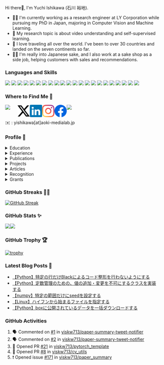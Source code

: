 Hi there👋, I'm Yuchi Ishikawa (石川 裕地).

* 👨‍💻 I'm currently working as a research engineer at LY Corporation while pursuing my PhD in Japan, majoring in Computer Vision and Machine Learning.
* 🧪 My research topic is about video understanding and self-supervised learning.
* 🎒 I love traveling all over the world. I've been to over 30 countries and landed on the seven continents so far.
* 🍺🍶 I'm really into Japanese sake, and I also work at a sake shop as a side job, helping customers with sales and recommendations.

### Languages and Skills

<p>
<img src="https://img.shields.io/badge/-Python-3776AB?style=flat-square&logo=Python&logoColor=white"/>
<img src="https://img.shields.io/badge/-PyTorch-EE4C2C?style=flat-square&logo=PyTorch&logoColor=white"/>
<img src="https://img.shields.io/badge/-pandas-150458?style=flat-square&logo=pandas&logoColor=white"/>
<img src="https://img.shields.io/badge/-Django-092E20?style=flat-square&logo=Django&logoColor=white"/>
<img src="https://img.shields.io/badge/-Rust-000000?style=flat-square&logo=Rust&logoColor=white"/>
<img src="https://img.shields.io/badge/-JavaScript-F7DF1E?style=flat-square&logo=JavaScript&logoColor=black"/>
<img src="https://img.shields.io/badge/-TypeScript-007ACC?style=flat-square&logo=TypeScript&logoColor=white"/>
<img src="https://img.shields.io/badge/-Vue.js-42B883?style=flat-square&logo=Vue-dot-js&logoColor=white"/>
<img src="https://img.shields.io/badge/-Nuxt.js-00C58E?style=flat-square&logo=nuxt-dot-js&logoColor=white"/>
<img src="https://img.shields.io/badge/-C++-00599C?style=flat-square&logo=c%2B%2B&logoColor=white"/>
<img src="https://img.shields.io/badge/-HTML5-E34F26?style=flat-square&logo=HTML5&logoColor=white"/>
<img src="https://img.shields.io/badge/-CSS3-1572B6?style=flat-square&logo=CSS3&logoColor=white"/>
<img src="https://img.shields.io/badge/-Sass-1572B6?style=flat-square&logo=SASS&logoColor=white"/>
<img src="https://img.shields.io/badge/-MySQL-F29111?style=flat-square&logo=MySQL&logoColor=white"/>
<img src="https://img.shields.io/badge/-PostgreSQL-F29111?style=flat-square&logo=PostgreSQL&logoColor=white"/>
<img src="https://img.shields.io/badge/-Visual%20Studio%20Code-23A9F2?style=flat-square&logo=Visual%20Studio%20Code&logoColor=white"/>
<img src="https://img.shields.io/badge/-Vim-1572B6?style=flat-square&logo=Vim&logoColor=white"/>
<img src="https://img.shields.io/badge/-Github-181717?style=flat-square&logo=GitHub&logoColor=white"/>
<img src="https://img.shields.io/badge/-Git-F44D27?style=flat-square&logo=Git&logoColor=white"/>
<img src="https://img.shields.io/badge/-Google%20Cloud-4285F4?style=flat-square&logo=Google%20Cloud&logoColor=white"/>
<img src="https://img.shields.io/badge/-Amazon%20AWS-232F3E?style=flat-square&logo=Amazon%20AWS&logoColor=white"/>
<img src="https://img.shields.io/badge/-Docker-2496ED?style=flat-square&logo=Docker&logoColor=white"/>
</p>

### Where to Find Me 👀

[<img align="left" width="40px" src="https://www.svgrepo.com/show/349396/google-scholar.svg" />][googlescholar]
[<img align="left" width="40px" src="https://raw.githubusercontent.com/CLorant/readme-social-icons/main/medium/colored/twitter-x.svg" />][twitter]
[<img align="left" width="40px" src="https://raw.githubusercontent.com/CLorant/readme-social-icons/main/medium/colored/linkedin.svg" />][linkedin]
[<img align="left" width="40px" src="https://raw.githubusercontent.com/CLorant/readme-social-icons/main/medium/colored/instagram.svg" />][instagram]
[<img align="left" width="40px" src="https://raw.githubusercontent.com/CLorant/readme-social-icons/main/medium/colored/facebook.svg" />][facebook]
[<img align="left" width="40px" src="https://cdn.icon-icons.com/icons2/1996/PNG/512/blog_blogger_business_news_web_website_icon_123264.png" />][blog]

<br>
<br>

✉️ : yishikawa[at]aoki-medialab.jp


### Profile 📖

<!-- Education -->
<details>
<summary>Education</summary>

* **Ph.D. program in Center for Electronics and Electrical Engineering,**
  **School of Integrated Design Engineering,**
  **Graduate School of Keio University** (Apr. 2021 – present in Japan) <br>
  *My research theme is about human motion analysis and removing scene bias in action recognition. (Adviser: Prof. Yoshimitsu AOKI. [Lab Homepage](https://aoki-medialab.jp/))*

* **M.S. in Center for Electronics and Electrical Engineering,**
  **School of Integrated Design Engineering,**
  **Graduate School of Keio University** (Apr. 2019 – Mar. 2021 in Japan) <br>
  *My research theme is about human motion analysis and object function detection. I’m expected to get a master’s degree in 2021. (Adviser: Prof. Yoshimitsu AOKI. [Lab Homepage](https://aoki-medialab.jp/))*

* **B.S. in Dept. of Electronics and Electrical Engineering,**
  **Keio University** (Apr. 2015 - Mar.2019 in Japan) <br>
  *I mainly studied Electronics in the first three years. During the last year, I researched Machine Learning, Computer Vision and Robot Vision. (Adviser: Prof. Yoshimitsu AOKI. [Lab Homepage](https://aoki-medialab.jp/))*

</details>

<!-- Experience -->
<details>
<summary>Experience</summary>

* **Machine Learning Research Engineer in [LY Corporation](https://www.lycorp.co.jp/en/) [Oct. 2023 - present in Tokyo, Japan]**<br>
  Computer Vision

* **Sake Sales Staff (Part-time) [Feb. 2025 - present in Tokyo, Japan]**<br>
Japanese sake sales and customer service

* **Machine Learning Research Engineer in [LINE Corp.](https://linecorp.com/en/) [Oct. 2022 - Sep. 2023 in Tokyo, Japan]**<br>
  Computer Vision

* **Technical Advisor in [BizTech, Inc.](https://www.biz-t.jp/) [Apr. 2022 - present in Japan]**<br>

* **Machine Learning Engineer in [Softbank Corp.](https://www.softbank.jp/en/) [Apr. 2021 - Sep. 2022 in Tokyo, Japan]**<br>
  Computer Vision / Edge Device Development / Backend Engineer

* **Backend Engineer developing [AIC website](https://aic.keio.ac.jp/forStudents/web) [Sep. 2020 - present in Japan]**<br>

* **Internship in [Tenchijin Inc.](https://tenchijin.co.jp/) [Jun. 2020 – Mar. 2021  in Tokyo, Japan]**<br>
  Backend / Machine Learning Engineer working on the analysis of the big data about space.

* **Internship in [CyberAgent, Inc.](https://www.cyberagent.co.jp/en/) [Feb. 2020 - Feb. 2020  Tokyo, Japan]**<br>
  Worked on developing AdTech using machine learning and GCP.

* **Internship in [SoftBank Corp.](https://www.softbank.jp/en/) [Aug. 2019 – Sep. 2019 in Tokyo, Japan]**<br>
  Worked on the following two task:<br>
  1. classifying a product into normal one or abnormal one and visualizing where a CNN model looks<br>
  2. semantic segmentation for super high-resolution images<br>

* **Research Assisstant in [National Institute of Advanced Industrial Science and Technology(AIST)](https://www.aist.go.jp/index_en.html) [Apr. 2019 – Mar. 2021 in Tsukuba, Ibaraki, Japan]**<br>
  Research about Machine Learning and Action Recognition under the supervision of [Ph.D. Hirokatsu KATAOKA](http://hirokatsukataoka.net/).

* **Internship in [IBM Japan, Ltd.](https://www.ibm.com/ibm/jp/en/) [Sep. 2018 - Mar. 2019 in Tokyo, Japan]**<br>
  Worked on weakly-supervised affordance detection using the hierarchy between affordances and objects.

</details>

<!-- Publications -->
<details>
<summary>Publications</summary>

#### Preprint

* **Yuchi Ishikawa**, Toranosuke Manabe, Tatsuya Komatsu, Yoshimitsu Aoki, "Listening without Looking: Modality Bias in Audio-Visual Captioning", in arXiv 2025. [paper](https://arxiv.org/abs/2510.24024)

* Toranosuke Manabe, **Yuchi Ishikawa**, Hokuto Munakata, Tatsuya Komatsu, "ProLAP: Probabilistic Language-Audio Pre-Training", in arXiv 2025. [paper](https://arxiv.org/abs/2510.18423)

#### International Conference

* Tatsuya Komatsu, Hokuto Munakata, **Yuchi Ishikawa**, "Leveraging Unlabeled Audio for Audio-Text Contrastive Learning via Audio-Composed Text Features", in Interspeech 2025.

* **Yuchi Ishikawa**, Shota Nakada, Hokuto Munakata, Kazuhiro Saito, Tatsuya Komatsu, Yoshimitsu Aoki, "Language-Guided Contrastive Audio-Visual Masked Autoencoder with Automatically Generated Audio-Visual-Text Triplets from Videos", in Interspeech 2025. [paper](https://arxiv.org/abs/2507.11967)

* **Yuchi Ishikawa**, Tatsuya Komatsu, Yoshimitsu Aoki, "Pre-training with Synthetic Patterns for Audio", in ICASSP 2025. [paper](https://www.arxiv.org/abs/2410.00511)

* **Yuchi Ishikawa**, Masayoshi Kondo, Yoshimitsu Aoki, "Data Collection-free Masked Video Modeling" in ECCV 2024. [paper](https://arxiv.org/abs/2409.06665)

* **Yuchi Ishikawa**, Masayoshi Kondo, Hirokatsu Kataoka, "Learnable Cube-based Video Encryption for Privacy-Preserving Action Recognition" in WACV 2024. [paper](https://openaccess.thecvf.com/content/WACV2024/papers/Ishikawa_Learnable_Cube-Based_Video_Encryption_for_Privacy-Preserving_Action_Recognition_WACV_2024_paper.pdf)

* Shuhei Yokoo, Peifei Zhu, **Yuchi Ishikawa**, Mikihiro Tanaka, Masayoshi Kondo, Hirokatsu Kataoka, "Leveraging Image-Text Similarity and Caption Modification for the DataComp Challenge: Filtering Track and BYOD Track" in ICCV 2023 Workshop on Towards the Next Generation of Computer Vision Datasets: DataComp Track. [arXiv](https://arxiv.org/abs/2310.14581)

* Kensho Hara, **Yuchi Ishikawa**, Hirokatsu Kataoka, "Rethinking Training Data for Mitigating Representation Biases in Action Recognition" in CVPR 2021 Workshop on Large Scale Holistic Video Understanding 2021

* **Yuchi Ishikawa**, Seito Kasai, Yoshimitsu Aoki, Hirokatsu kataoka, "Alleviating Over-segmentation Errors by Detecting Action Boundaries" in WACV 2021. [arXiv](https://arxiv.org/abs/2007.06866)

* Seito Kasai, **Yuchi Ishikawa**, Masaki Hayashi, Yoshimitsu Aoki, Kensho Hara, Hirokatsu Kataoka, “RETRIEVING AND HIGHLIGHTING ACTION WITH SPATIOTEMPORAL REFERENCE” in IEEE ICIP 2020. [arXiv](https://arxiv.org/abs/2005.09183?context=cs)

* **Yuchi Ishikawa**, Haruya Ishikawa, Shuichi Akizuki, Masaki Yamazaki, Yasuhiro Taniguchi, Yoshimitsu Aoki, "Task-oriented Function Detection Based on Operational Tasks" in Conference: 2019 19th International Conference on Advanced Robotics (ICAR). (Acceptance Rate 55.3%)

* Seito Kasai\*, **Yuchi Ishikawa\***, Tenga Wakamiya, Kensho Hara, Hirokatsu Kataoka, “AIST Team submission for Task 3, Dense-Captioning Events in Videos,”  in CVPR 2019 Workshop, International Challenge on ActivityNet Challenge, 2019.

* Tenga Wakamiya, Kensho Hara, **Yuchi Ishikawa**, Seito Kasai, Hirokatsu Kataoka, “AIST Submission for ActivityNet Challenge 2019 in Trimmed Activity Recognition (Kinetics),” in CVPR 2019 Workshop, International Challenge on ActivityNet Challenge, 2019.

* Haruya Ishikawa, **Yuchi Ishikawa**, Shuichi Akizuki, Yoshimitsu Aoki, "Human-Object Maps for Daily Activity Recognition" in International Conference on Machine Vision Applications(MVA 2019)

#### Journal

* **石川裕地**，石川晴也，秋月秀一，青木義満，操作タスク入力に基づく物体の機能部推定, 精密工学会 85巻12号 (2019年12月5日発行)

#### Domestic Conference

* **石川 裕地**, 小松 達也, 仲田 勝太, 宗像 北斗, 齋藤 主裕, 青木 義満, "視聴覚認識のためのトリモーダル学習と自動データ生成の提案", 第28回画像の認識・理解シンポジウム (MIRU2025)

* 齋藤 主裕, 小松 達也, **石川 裕地**, 近藤 雅芳,"プライバシー保護のためのVision Transformerモデルの暗号化法", 第28回画像の認識・理解シンポジウム (MIRU2025)

* **石川 裕地**, 齋藤主裕, 青木義満, "動画データと画像キャプション生成を用いた音とテキストペアの自動生成", 言語処理学会第31回年次大会(NLP2025)

* **⽯川 裕地**，⻘⽊ 義満, 暗号化動画を⽤いたプライバシー保護下での視聴覚⾏動認識, ビジョン技術の実利用ワークショップ2024 (ViEW 2024)

* 齋藤 主裕，**⽯川 裕地**, Pseudo-Motion Videoの多様化による動画認識モデルの事前学習の⾼精度化の検討, ビジョン技術の実利用ワークショップ2024 (ViEW 2024)

* Naoya Nakajima, **Yuchi Ishikawa**, Masayoshi Kondo, 動画クラスタリングのためのDINOの動画への拡張の検討, 第27回画像の認識・理解シンポジウム (MIRU2024)

* **石川 裕地**, 近藤 雅芳, 青木 義満, 三重マスクを用いたVideoMAEの効率化, 動的画像処理実利用化ワークショップ2024 (DIA2024)

* **石川 裕地**, 近藤 雅芳, 青木 義満, 自然動画を用いない動画認識モデルの自己教師あり学習, 動的画像処理実利用化ワークショップ2024 (DIA2024)

* **石川 裕地**, 近藤 雅芳, 青木 義満, Training Video Masked Autoencoder from Static Images, in ビジョン技術の実利用ワークショップ2023 (ViEW 2023)

* **Yuchi Ishikawa**, Masayoshi Kondo, Hirokatsu Kataoka, Video and Model Encryption for Privacy-Preserving Action Recognition, 第26回画像の認識・理解シンポジウム (MIRU2023)

* **石川裕地**，石川晴也，秋月秀一，青木義満，Action Segmentation における損失関数の検証，第26回画像センシングシンポジウム(SSII 2020)

* Seito KASAI, **Yuchi ISHIKAWA**, Tenga WAKAMIYA, Kensho HARA, Hirokatsu KATAOKA, Exploring the Best Model for Dense Captioning Events in Videos, 第22回画像の認識・理解シンポジウム (MIRU2019)

* 若宮天雅，原健翔，**石川裕地**，笠井誠斗，中村 明生，片岡 裕雄，超大規模データセットによる動画像認識のための学習済みモデルの構築，第22回画像の認識・理解シンポジウム (MIRU2019)

* **石川裕地**，石川晴也，秋月秀一，青木義満，ロボットの物体操作のためのタスク指向な機能部の推定，第22回画像の認識・理解シンポジウム (MIRU2019)

* 秋月秀一，**石川裕地**，石川晴也，青木義満，物体の配置記述に基づくシーン復元のための操作方法推定，第25回画像センシングシンポジウム(SSII 2019)

* **石川裕地**，石川晴也，秋月秀一，青木義満，操作タスクと指示対象クラスの入力による物体の機能部推定，第25回画像センシングシンポジウム(SSII 2019)

* **石川裕地**，石川晴也，秋月秀一，青木義満，操作タスク入力に基づく物体の機能部推定，動的画像処理実利用化ワークショップ2019(DIA 2019)

* 秋月秀一，**石川裕地**，石川晴也，青木義満，非定常状態の理解とシーン復元のための物体の操作方法推定，動的画像処理実利用化ワークショップ2019(DIA 2019)
</details>

<!-- Projects -->
<details>
<summary>Projects</summary>

* **[cvpaper.challenge 研究効率化 Tips](https://www.slideshare.net/cvpaperchallenge/cvpaperchallenge-tips-241914101)**<br>
  I wrote about how to efficiently manage experiment results.
  
* **[動画認識 メタサーベイ](https://www.slideshare.net/cvpaperchallenge/v1-232973484)** [May. 2020]<br>
  I read papers on Video Recognition and summarized them.

* **[RADTorch](https://github.com/radtorch/radtorch) Contributor**<br>
  My codes for explainable AI are used in RADTorch.

* **[CVPR2019速報](https://www.slideshare.net/cvpaperchallenge/cvpr-2019)**<br>
  I took part in CVPR 2019 and wrote this article with members of cvpaper.challenge.

* **[cvpaper.challenge](http://xpaperchallenge.org/cv/) [Apr. 2019 – present]**<br>
  As a member of cvpaper.challenge, I read a lot of papers accepted at CVPR or several top conferences. I also reseach and share the knowledge with its members.

* **[ActivityNet Challenge](http://activity-net.org/) [Jun. 2019]**<br>
  Out team took part in ActivityNet Challenge in CVPR workshop. We won 9th place in Task A - Trimmed Action Recognition. Our team also participated in Task 3 - Dense-Captioning Events in Videos.

* **[Paper Summary](https://github.com/yiskw713/paper_summary)**<br>
  I read papers every day and summarize them as far as possible in GitHub. If you get interested, visit [my project page](https://github.com/yiskw713/paper_summary).

</details>

<!-- Article -->
<details>
<summary>Articles</summary>

* [Seven papers accepted at ICASSP 2025](https://research.lycorp.co.jp/en/news/283)

* [3 papers accepted at ECCV 2024](https://research.lycorp.co.jp/en/news/250)

* **Interview with a manager of the AI department in Softbank**<br>
  [SF映画の世界はもう実現している？ ソフトバンク AI部門 部長とAI専攻学生の対談](https://www.softbank.jp/sbnews/entry/20191108_01)

</details>

<!-- Recognition -->
<details>
<summary>Recognition</summary>

* **[日本酒検定 2級](https://ssi-w.com/nihonsyu-kentei/) [Feb. 2025]**

* **[日本酒検定 3級](https://ssi-w.com/nihonsyu-kentei/) [Jan. 2025]**

* **[コーヒーインストラクター検定 2級](https://kentei.jcqa.org/index.asp) [Jun. 2024]**
  
* **[PythonZen & PEP 8 検定試験](https://pythonzen-pep8-exam.jp/) [Mar. 2022]**
  
* **[JDLA Deep Learning for ENGINEER](https://www.jdla.org/en/) [Feb. 2022]**

* **[Python 3 エンジニア認定データ分析試験](https://www.pythonic-exam.com/exam/analyist) [Aug. 2021]**

* **[AWS Cloud Practitioner](https://aws.amazon.com/jp/certification/certified-cloud-practitioner/) [Jul. 2021]**

* **[Python 3 エンジニア認定基礎試験](https://www.pythonic-exam.com/exam/basic) [Jul. 2021]**

* **[Practical Algorithm Skill Test](https://past.atcoder.jp/) [May. 2020]**<br>
  Rank: ADVANCED (the second highest rank)

* **[Information Technology Passport Examination (IT Passport)](https://www3.jitec.ipa.go.jp/JitesCbt/index.html) [Jan. 2020]**<br>
  National Examination on Information Technology in Japan

* **[JDLA Deep Learning for GENERAL](https://www.jdla.org/en/) [Jul. 2019]**<br>
  JDLA aims to develop Deep Learning Generalist, capable of utilizing in business, which has sufficient knowledge in Deep Leaning.

* **Outstanding Performance Award for Bachelor Theses [Mar. 2019]**<br>
  My bachelor thesis topic is “Task-oriented Function Detection Based on Operational Tasks”.
  I proposed an alternative representation to Affordance, “Task-oriented Function”, in the paper. This representation makes it possible to desribe a variety of ways to use an object, though only one usage can be described in Affordance Detection in the field of Computer Vision.

* **3rd place award in MIRU 2018 Young Researchers Program [Aug. 2018]**<br>
  As a young researcher program in MIRU 2018, participants were divided into several groups and each group read papers in the field outside Computer Vision. Then, each group summarized the history, the trend and the conection with Computer Vision. It helped us not only understand different fields, but also consider how we can make use of knowledge about them for Computer Vision.<br>
  Our group, C, read papers in the field of Robotics, focusing on “Transferring Knowledge from Simulation to Real”. You can see our poster and presentation material from [this link](https://sites.google.com/view/miru2018sapporo/wakate_top/%E5%90%84%E3%83%81%E3%83%BC%E3%83%A0%E3%81%AE%E7%99%BA%E8%A1%A8%E8%B3%87%E6%96%99?authuser=0).

* **[TOEIC](https://www.iibc-global.org/english.html) [May 2018]**<br>
  Score: 940

</details>

<!-- Grants -->
<details>
<summary>Grants</summary>

* **[慶応工学会育英奨学生](http://www.keiokougakukai.org/) [Apr. 2021 - Mar. 2022]**

* **[Scholarship of Japan Student Services Organization](https://www.jasso.go.jp/shogakukin/index.html) [Apr. 2019 - Mar. 2021]**<br>
  This educational lender have been totally exempted because my achievement during master program was highly evaluated.

* **JEES・ソフトバンクAI人材育成奨学金 [Apr. 2019 - Mar. 2020]**<br>
  I received this scholorship which aims at supporting up to a hundred of capable students studying Artificial Intelligence in Japan.

</details>

### GitHub Streaks 🏃‍♂️

[![GitHub Streak](http://github-readme-streak-stats.herokuapp.com?user=yiskw713&theme=gotham&hide_border=true)](https://git.io/streak-stats)

### GitHub Stats ✨

<img align="left" src="https://github-readme-stats.vercel.app/api?username=yiskw713&count_private=true&show_icons=true&theme=gotham&include_all_commits=true" />
<img src="https://github-readme-stats.vercel.app/api/top-langs/?username=yiskw713&hide=jupyter%20notebook&layout=compact&theme=gotham" />

<br />

### GitHub Trophy 🏆

[![trophy](https://github-profile-trophy.vercel.app/?username=yiskw713&theme=alduin&column=8)](https://github.com/ryo-ma/github-profile-trophy)

### Latest Blog Posts 📕

<!-- BLOG-POST-LIST:START -->
- [【Python】特定の行だけBlackによるコード整形を行わないようにする](https://yiskw713.hatenablog.com/entry/2023/05/08/190000)
- [【Python】定数管理のための、値の追加・変更を不可にするクラスを実装する](https://yiskw713.hatenablog.com/entry/2023/05/05/182048)
- [【numpy】特定の範囲だけにseedを設定する](https://yiskw713.hatenablog.com/entry/2023/02/06/190000)
- [【Linux】ハイフンから始まるファイルを指定する](https://yiskw713.hatenablog.com/entry/2023/02/03/120000)
- [【Python】boxに公開されているデータを一括ダウンロードする](https://yiskw713.hatenablog.com/entry/2023/01/30/200000)
<!-- BLOG-POST-LIST:END -->

### GitHub Activities

<!--START_SECTION:activity-->
1. 🗣 Commented on [#1](https://github.com/yiskw713/paper-summary-tweet-notifier/issues/1) in [yiskw713/paper-summary-tweet-notifier](https://github.com/yiskw713/paper-summary-tweet-notifier)
2. 🗣 Commented on [#2](https://github.com/yiskw713/paper-summary-tweet-notifier/issues/2) in [yiskw713/paper-summary-tweet-notifier](https://github.com/yiskw713/paper-summary-tweet-notifier)
3. 💪 Opened PR [#21](https://github.com/yiskw713/pytorch_template/pull/21) in [yiskw713/pytorch_template](https://github.com/yiskw713/pytorch_template)
4. 💪 Opened PR [#8](https://github.com/yiskw713/cv_utils/pull/8) in [yiskw713/cv_utils](https://github.com/yiskw713/cv_utils)
5. ❗️ Opened issue [#171](https://github.com/yiskw713/paper_summary/issues/171) in [yiskw713/paper_summary](https://github.com/yiskw713/paper_summary)
<!--END_SECTION:activity-->

[googlescholar]: https://scholar.google.com/citations?user=IEF2iOkAAAAJ&hl=en&oi=ao
[twitter]: https://twitter.com/yiskw713
[instagram]: https://www.instagram.com/yciskw_/
[linkedin]: https://www.linkedin.com/in/yiskw713/
[facebook]: https://www.facebook.com/yuchi.ishikawa.7
[blog]: https://yiskw713.hatenablog.com/
